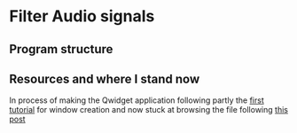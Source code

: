 # Filter Audio signals

## Program structure


## Resources and where I stand now 

In process of making the Qwidget application following partly the [first tutorial](https://doc.qt.io/qtcreator/creator-writing-program.html) for window creation and now stuck at browsing the file following [this post](https://stackoverflow.com/questions/5602798/how-to-launch-a-file-browser-in-a-qt-application)